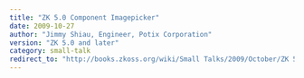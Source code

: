 ```yaml
---
title: "ZK 5.0 Component Imagepicker"
date: 2009-10-27
author: "Jimmy Shiau, Engineer, Potix Corporation"
version: "ZK 5.0 and later"
category: small-talk
redirect_to: "http://books.zkoss.org/wiki/Small Talks/2009/October/ZK 5.0 Component Imagepicker"
---
```

